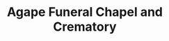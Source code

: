 ---
title: "Agape Funeral Chapel and Crematory"
url: /lubbock/agape-funeral-chapel-and-crematory/
shop: funeral directors
---